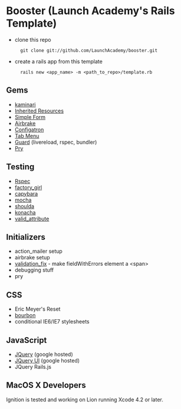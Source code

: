 # Booster (Launch Academy's Rails Template)

* clone this repo

    ```
      git clone git://github.com/LaunchAcademy/booster.git
    ```

* create a rails app from this template

    ```
      rails new <app_name> -m <path_to_repo>/template.rb
    ```

## Gems

* [kaminari](https://github.com/amatsuda/kaminari)
* [Inherited Resources](https://github.com/josevalim/inherited_resources)
* [Simple Form](https://github.com/plataformatec/simple_form)
* [Airbrake](https://github.com/airbrake/airbrake)
* [Configatron](https://github.com/markbates/configatron)
* [Tab Menu](https://github.com/dpickett/tab_menu)
* [Guard](https://github.com/guard/guard) (livereload, rspec, bundler)
* [Pry](https://github.com/pry/pry)

## Testing

* [Rspec](https://github.com/rspec/rspec)
* [factory_girl](https://github.com/thoughtbot/factory_girl)
* [capybara](https://github.com/jnicklas/capybara)
* [mocha](https://github.com/visionmedia/mocha)
* [shoulda](https://github.com/thoughtbot/shoulda)
* [konacha](https://github.com/jfirebaugh/konacha)
* [valid_attribute](https://github.com/bcardarella/valid_attribute)

## Initializers

* action_mailer setup
* airbrake setup
* [validation_fix](http://launchware.com/articles/rails-validation-fieldwitherrors-annoyance) - make fieldWithErrors element a &lt;span&gt;
* debugging stuff
* pry

## CSS

* Eric Meyer's Reset
* [bourbon](https://github.com/thoughtbot/bourbon)
* conditional IE6/IE7 stylesheets

## JavaScript

* [JQuery](http://jquery.com/) (google hosted)
* [JQuery UI](http://jqueryui.com/) (google hosted)
* JQuery Rails.js

## MacOS X Developers

Ignition is tested and working on Lion running Xcode 4.2 or later.

